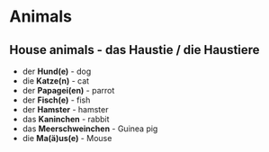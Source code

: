 # Animals

## House animals - das Haustie / die Haustiere

- der **Hund(e)** - dog
- die **Katze(n)** - cat
- der **Papagei(en)** - parrot
- der **Fisch(e)** - fish
- der **Hamster** - hamster
- das **Kaninchen** - rabbit
- das **Meerschweinchen** - Guinea pig
- die **Ma(ä)us(e)** - Mouse
